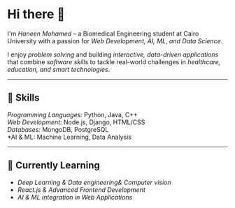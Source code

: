 # Hi there 👋

I'm *Haneen Mohamed* – a Biomedical Engineering student at Cairo University with a passion for *Web Development, AI, ML, and Data Science*.  

I enjoy *problem solving* and building *interactive, data-driven applications* that combine *software skills* to tackle real-world challenges in *healthcare, education, and smart technologies*.

---

## 🔧 Skills

*Programming Languages:* Python, Java, C++  
*Web Development:* Node.js, Django, HTML/CSS  
*Databases:* MongoDB, PostgreSQL  
*AI & ML: Machine Learning, Data Analysis


---

## 🌱 Currently Learning

- *Deep Learning & Data engineering& Computer vision*
- *React.js & Advanced Frontend Development*  
- *AI & ML integration in Web Applications*
